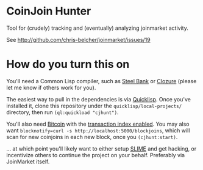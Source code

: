 # CoinJoin Hunter #

Tool for (crudely) tracking and (eventually) analyzing joinmarket activity.

See http://github.com/chris-belcher/joinmarket/issues/19

# How do you turn this on #

You'll need a Common Lisp compiler, such as [Steel Bank](http://sbcl.org) or
[Clozure](http://ccl.clozure.com/) (please let me know if others work for you).

The easiest way to pull in the dependencies is via
[Quicklisp](https://www.quicklisp.org/beta/). Once you've installed it, clone
this repository under the ```quicklisp/local-projects/``` directory, then run
```(ql:quickload "cjhunt")```.

You'll also need [Bitcoin](https://github.com/bitcoin/bitcoin) with the
[transaction index enabled](http://bitcoin.stackexchange.com/a/11876/21107). You
may also want ```blocknotify=curl -s http://localhost:5000/blockjoins```, which
will scan for new coinjoins in each new block, once you ```(cjhunt:start)```.

... at which point you'll likely want to either setup
[SLIME](https://common-lisp.net/project/slime/) and get hacking, or incentivize
others to continue the project on your behalf. Preferably via JoinMarket itself.
